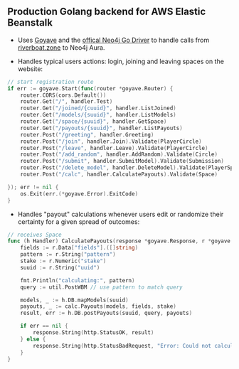 ## Production Golang backend for AWS Elastic Beanstalk

- Uses [Goyave](https://goyave.dev/guide/installation.html) and the [offical Neo4j Go Driver](https://github.com/neo4j/neo4j-go-driver) to handle calls from [riverboat.zone](https://riverboat.zone) to Neo4j Aura.
 
- Handles typical users actions: login, joining and leaving spaces on the website:

``` go
// start registration route
if err := goyave.Start(func(router *goyave.Router) {
	router.CORS(cors.Default())
	router.Get("/", handler.Test)
	router.Get("/joined/{cuuid}", handler.ListJoined)
	router.Get("/models/{suuid}", handler.ListModels)
	router.Get("/space/{suuid}", handler.GetSpace)
	router.Get("/payouts/{suuid}", handler.ListPayouts)
	router.Post("/greeting", handler.Greeting)
	router.Post("/join", handler.Join).Validate(PlayerCircle)
	router.Post("/leave", handler.Leave).Validate(PlayerCircle)
	router.Post("/add_random", handler.AddRandom).Validate(Circle)
	router.Post("/submit", handler.SubmitModel).Validate(Submission)
	router.Post("/delete_model", handler.DeleteModel).Validate(PlayerSpace)
	router.Post("/calc", handler.CalculatePayouts).Validate(Space)

}); err != nil {
	os.Exit(err.(*goyave.Error).ExitCode)
}
```

- Handles "payout" calculations whenever users edit or randomize their certainty for a given spread of outcomes:
``` go
// receives Space
func (h Handler) CalculatePayouts(response *goyave.Response, r *goyave.Request) {
	fields := r.Data["fields"].([]string)
	pattern := r.String("pattern")
	stake := r.Numeric("stake")
	suuid := r.String("uuid")

	fmt.Println("calculating:", pattern)
	query := util.PostWBM // use pattern to match query

	models, _ := h.DB.mapModels(suuid)
	payouts, _ := calc.Payouts(models, fields, stake)
	result, err := h.DB.postPayouts(suuid, query, payouts)

	if err == nil {
		response.String(http.StatusOK, result)
	} else {
		response.String(http.StatusBadRequest, "Error: Could not calculate payouts.") // 400
	}
}
```
